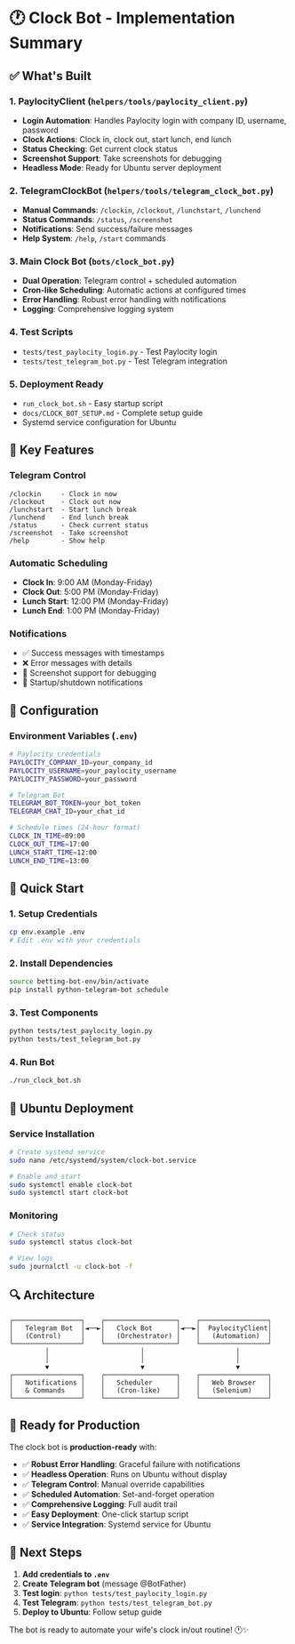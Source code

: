 # 🕐 Clock Bot - Implementation Summary

## ✅ **What's Built**

### **1. PaylocityClient** (`helpers/tools/paylocity_client.py`)
- **Login Automation**: Handles Paylocity login with company ID, username, password
- **Clock Actions**: Clock in, clock out, start lunch, end lunch
- **Status Checking**: Get current clock status
- **Screenshot Support**: Take screenshots for debugging
- **Headless Mode**: Ready for Ubuntu server deployment

### **2. TelegramClockBot** (`helpers/tools/telegram_clock_bot.py`)
- **Manual Commands**: `/clockin`, `/clockout`, `/lunchstart`, `/lunchend`
- **Status Commands**: `/status`, `/screenshot`
- **Notifications**: Send success/failure messages
- **Help System**: `/help`, `/start` commands

### **3. Main Clock Bot** (`bots/clock_bot.py`)
- **Dual Operation**: Telegram control + scheduled automation
- **Cron-like Scheduling**: Automatic actions at configured times
- **Error Handling**: Robust error handling with notifications
- **Logging**: Comprehensive logging system

### **4. Test Scripts**
- `tests/test_paylocity_login.py` - Test Paylocity login
- `tests/test_telegram_bot.py` - Test Telegram integration

### **5. Deployment Ready**
- `run_clock_bot.sh` - Easy startup script
- `docs/CLOCK_BOT_SETUP.md` - Complete setup guide
- Systemd service configuration for Ubuntu

## 🎯 **Key Features**

### **Telegram Control**
```
/clockin     - Clock in now
/clockout    - Clock out now  
/lunchstart  - Start lunch break
/lunchend    - End lunch break
/status      - Check current status
/screenshot  - Take screenshot
/help        - Show help
```

### **Automatic Scheduling**
- **Clock In**: 9:00 AM (Monday-Friday)
- **Clock Out**: 5:00 PM (Monday-Friday)
- **Lunch Start**: 12:00 PM (Monday-Friday)
- **Lunch End**: 1:00 PM (Monday-Friday)

### **Notifications**
- ✅ Success messages with timestamps
- ❌ Error messages with details
- 📸 Screenshot support for debugging
- 🚀 Startup/shutdown notifications

## 🔧 **Configuration**

### **Environment Variables** (`.env`)
```bash
# Paylocity credentials
PAYLOCITY_COMPANY_ID=your_company_id
PAYLOCITY_USERNAME=your_paylocity_username
PAYLOCITY_PASSWORD=your_password

# Telegram Bot
TELEGRAM_BOT_TOKEN=your_bot_token
TELEGRAM_CHAT_ID=your_chat_id

# Schedule times (24-hour format)
CLOCK_IN_TIME=09:00
CLOCK_OUT_TIME=17:00
LUNCH_START_TIME=12:00
LUNCH_END_TIME=13:00
```

## 🚀 **Quick Start**

### **1. Setup Credentials**
```bash
cp env.example .env
# Edit .env with your credentials
```

### **2. Install Dependencies**
```bash
source betting-bot-env/bin/activate
pip install python-telegram-bot schedule
```

### **3. Test Components**
```bash
python tests/test_paylocity_login.py
python tests/test_telegram_bot.py
```

### **4. Run Bot**
```bash
./run_clock_bot.sh
```

## 🐧 **Ubuntu Deployment**

### **Service Installation**
```bash
# Create systemd service
sudo nano /etc/systemd/system/clock-bot.service

# Enable and start
sudo systemctl enable clock-bot
sudo systemctl start clock-bot
```

### **Monitoring**
```bash
# Check status
sudo systemctl status clock-bot

# View logs
sudo journalctl -u clock-bot -f
```

## 🔍 **Architecture**

```
┌─────────────────┐    ┌──────────────────┐    ┌─────────────────┐
│   Telegram Bot  │◄──►│   Clock Bot      │◄──►│  PaylocityClient│
│   (Control)     │    │   (Orchestrator) │    │   (Automation)  │
└─────────────────┘    └──────────────────┘    └─────────────────┘
         │                       │                       │
         │                       │                       │
         ▼                       ▼                       ▼
┌─────────────────┐    ┌──────────────────┐    ┌─────────────────┐
│   Notifications │    │   Scheduler      │    │   Web Browser   │
│   & Commands    │    │   (Cron-like)    │    │   (Selenium)    │
└─────────────────┘    └──────────────────┘    └─────────────────┘
```

## 🎉 **Ready for Production**

The clock bot is **production-ready** with:

- ✅ **Robust Error Handling**: Graceful failure with notifications
- ✅ **Headless Operation**: Runs on Ubuntu without display
- ✅ **Telegram Control**: Manual override capabilities
- ✅ **Scheduled Automation**: Set-and-forget operation
- ✅ **Comprehensive Logging**: Full audit trail
- ✅ **Easy Deployment**: One-click startup script
- ✅ **Service Integration**: Systemd service for Ubuntu

## 🚨 **Next Steps**

1. **Add credentials to `.env`**
2. **Create Telegram bot** (message @BotFather)
3. **Test login**: `python tests/test_paylocity_login.py`
4. **Test Telegram**: `python tests/test_telegram_bot.py`
5. **Deploy to Ubuntu**: Follow setup guide

The bot is ready to automate your wife's clock in/out routine! 🕐✨
